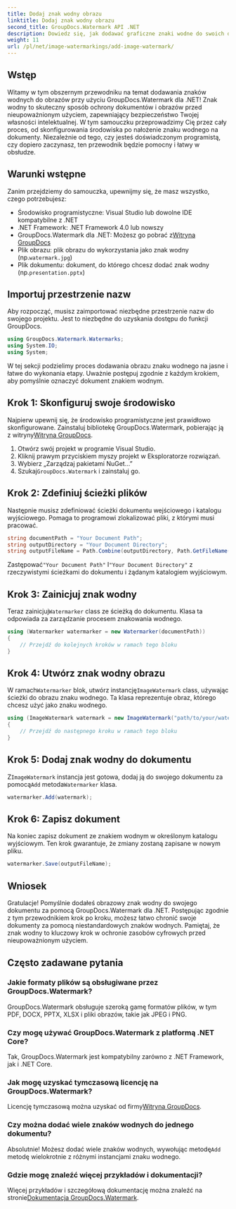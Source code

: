 ```yaml
---
title: Dodaj znak wodny obrazu
linktitle: Dodaj znak wodny obrazu
second_title: GroupDocs.Watermark API .NET
description: Dowiedz się, jak dodawać graficzne znaki wodne do swoich dokumentów za pomocą GroupDocs.Watermark dla platformy .NET, korzystając ze szczegółowego samouczka krok po kroku.
weight: 11
url: /pl/net/image-watermarkings/add-image-watermark/
---
```

## Wstęp
Witamy w tym obszernym przewodniku na temat dodawania znaków wodnych do obrazów przy użyciu GroupDocs.Watermark dla .NET! Znak wodny to skuteczny sposób ochrony dokumentów i obrazów przed nieupoważnionym użyciem, zapewniający bezpieczeństwo Twojej własności intelektualnej. W tym samouczku przeprowadzimy Cię przez cały proces, od skonfigurowania środowiska po nałożenie znaku wodnego na dokumenty. Niezależnie od tego, czy jesteś doświadczonym programistą, czy dopiero zaczynasz, ten przewodnik będzie pomocny i łatwy w obsłudze.
## Warunki wstępne
Zanim przejdziemy do samouczka, upewnijmy się, że masz wszystko, czego potrzebujesz:
- Środowisko programistyczne: Visual Studio lub dowolne IDE kompatybilne z .NET
- .NET Framework: .NET Framework 4.0 lub nowszy
-  GroupDocs.Watermark dla .NET: Możesz go pobrać z[Witryna GroupDocs](https://releases.groupdocs.com/Watermark/net/)
-  Plik obrazu: plik obrazu do wykorzystania jako znak wodny (np.`watermark.jpg`)
- Plik dokumentu: dokument, do którego chcesz dodać znak wodny (np.`presentation.pptx`)
## Importuj przestrzenie nazw
Aby rozpocząć, musisz zaimportować niezbędne przestrzenie nazw do swojego projektu. Jest to niezbędne do uzyskania dostępu do funkcji GroupDocs.
```csharp
using GroupDocs.Watermark.Watermarks;
using System.IO;
using System;
```
W tej sekcji podzielimy proces dodawania obrazu znaku wodnego na jasne i łatwe do wykonania etapy. Uważnie postępuj zgodnie z każdym krokiem, aby pomyślnie oznaczyć dokument znakiem wodnym.
## Krok 1: Skonfiguruj swoje środowisko
 Najpierw upewnij się, że środowisko programistyczne jest prawidłowo skonfigurowane. Zainstaluj bibliotekę GroupDocs.Watermark, pobierając ją z witryny[Witryna GroupDocs](https://releases.groupdocs.com/Watermark/net/).
1. Otwórz swój projekt w programie Visual Studio.
2. Kliknij prawym przyciskiem myszy projekt w Eksploratorze rozwiązań.
3. Wybierz „Zarządzaj pakietami NuGet…”
4.  Szukaj`GroupDocs.Watermark` i zainstaluj go.
## Krok 2: Zdefiniuj ścieżki plików
Następnie musisz zdefiniować ścieżki dokumentu wejściowego i katalogu wyjściowego. Pomaga to programowi zlokalizować pliki, z którymi musi pracować.
```csharp
string documentPath = "Your Document Path";
string outputDirectory = "Your Document Directory";
string outputFileName = Path.Combine(outputDirectory, Path.GetFileName(documentPath));
```
 Zastępować`"Your Document Path"` I`"Your Document Directory"` z rzeczywistymi ścieżkami do dokumentu i żądanym katalogiem wyjściowym.
## Krok 3: Zainicjuj znak wodny
Teraz zainicjuj`Watermarker` class ze ścieżką do dokumentu. Klasa ta odpowiada za zarządzanie procesem znakowania wodnego.
```csharp
using (Watermarker watermarker = new Watermarker(documentPath))
{
    // Przejdź do kolejnych kroków w ramach tego bloku
}
```
## Krok 4: Utwórz znak wodny obrazu
 W ramach`Watermarker` blok, utwórz instancję`ImageWatermark` class, używając ścieżki do obrazu znaku wodnego. Ta klasa reprezentuje obraz, którego chcesz użyć jako znaku wodnego.
```csharp
using (ImageWatermark watermark = new ImageWatermark("path/to/your/watermark.jpg"))
{
    // Przejdź do następnego kroku w ramach tego bloku
}
```
## Krok 5: Dodaj znak wodny do dokumentu
 Z`ImageWatermark` instancja jest gotowa, dodaj ją do swojego dokumentu za pomocą`Add` metoda`Watermarker` klasa.
```csharp
watermarker.Add(watermark);
```
## Krok 6: Zapisz dokument
Na koniec zapisz dokument ze znakiem wodnym w określonym katalogu wyjściowym. Ten krok gwarantuje, że zmiany zostaną zapisane w nowym pliku.
```csharp
watermarker.Save(outputFileName);
```
## Wniosek
Gratulacje! Pomyślnie dodałeś obrazowy znak wodny do swojego dokumentu za pomocą GroupDocs.Watermark dla .NET. Postępując zgodnie z tym przewodnikiem krok po kroku, możesz łatwo chronić swoje dokumenty za pomocą niestandardowych znaków wodnych. Pamiętaj, że znak wodny to kluczowy krok w ochronie zasobów cyfrowych przed nieupoważnionym użyciem.

## Często zadawane pytania
### Jakie formaty plików są obsługiwane przez GroupDocs.Watermark?
GroupDocs.Watermark obsługuje szeroką gamę formatów plików, w tym PDF, DOCX, PPTX, XLSX i pliki obrazów, takie jak JPEG i PNG.
### Czy mogę używać GroupDocs.Watermark z platformą .NET Core?
Tak, GroupDocs.Watermark jest kompatybilny zarówno z .NET Framework, jak i .NET Core.
### Jak mogę uzyskać tymczasową licencję na GroupDocs.Watermark?
 Licencję tymczasową można uzyskać od firmy[Witryna GroupDocs](https://purchase.groupdocs.com/temporary-license/).
### Czy można dodać wiele znaków wodnych do jednego dokumentu?
 Absolutnie! Możesz dodać wiele znaków wodnych, wywołując metodę`Add` metodę wielokrotnie z różnymi instancjami znaku wodnego.
### Gdzie mogę znaleźć więcej przykładów i dokumentacji?
 Więcej przykładów i szczegółową dokumentację można znaleźć na stronie[Dokumentacja GroupDocs.Watermark](https://tutorials.groupdocs.com/Watermark/net/).